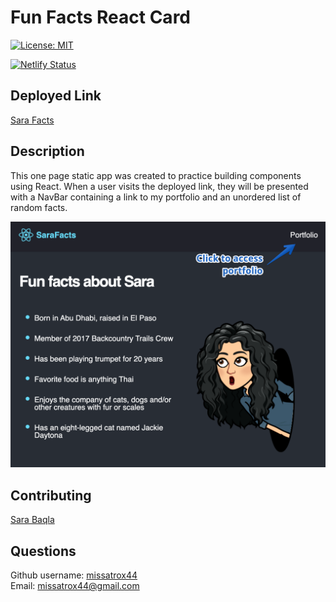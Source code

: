 # Fun Facts React Card

[![License: MIT](https://img.shields.io/badge/License-MIT-yellow.svg)](https://opensource.org/licenses/MIT)

[![Netlify Status](https://api.netlify.com/api/v1/badges/ed751519-a837-4716-a04b-3f8f26ff82f2/deploy-status)](https://app.netlify.com/sites/scintillating-rabanadas-94bbfb/deploys)

## Deployed Link
[Sara Facts](https://scintillating-rabanadas-94bbfb.netlify.app/)

## Description
This one page static app was created to practice building components using React. When a user visits the deployed link, they will be presented with a NavBar containing a link to my portfolio and an unordered list of random facts.

![Step-1](./src/assets/fact-card.png)

## Contributing
[Sara Baqla](https://github.com/missatrox44) 

## Questions
Github username: [missatrox44](https://github.com/missatrox44) <br>
Email: missatrox44@gmail.com
